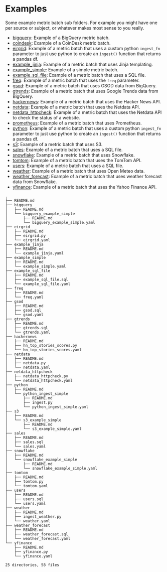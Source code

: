 # Examples

Some example metric batch sub folders. For example you might have one per source or subject, or whatever makes most sense to you really.

- [bigquery](bigquery/): Example of a BigQuery metric batch.
- [coindesk](coindesk/): Example of a CoinDesk metric batch.
- [eirgrid](eirgrid/): Example of a metric batch that uses a custom python `ingest_fn` parameter to just use python to create an `ingest()` function that returns a pandas df.
- [example_jinja](example_jinja/): Example of a metric batch that uses Jinja templating.
- [example_simple](example_simple/): Example of a simple metric batch.
- [example_sql_file](example_sql_file/): Example of a metric batch that uses a SQL file.
- [freq](freq/): Example of a metric batch that uses the `freq` parameter.
- [gsod](gsod/): Example of a metric batch that uses GSOD data from BigQuery.
- [gtrends](gtrends/): Example of a metric batch that uses Google Trends data from BigQuery.
- [hackernews](hackernews/): Example of a metric batch that uses the Hacker News API.
- [netdata](netdata/): Example of a metric batch that uses the Netdata API.
- [netdata_httpcheck](netdata_httpcheck/): Example of a metric batch that uses the Netdata API to check the status of a website.
- [prometheus](prometheus/): Example of a metric batch that uses Prometheus.
- [python](python/): Example of a metric batch that uses a custom python `ingest_fn` parameter to just use python to create an `ingest()` function that returns a pandas df.
- [s3](s3/): Example of a metric batch that uses S3.
- [sales](sales/): Example of a metric batch that uses a SQL file.
- [snowflake](snowflake/): Example of a metric batch that uses Snowflake.
- [tomtom](tomtom/): Example of a metric batch that uses the TomTom API.
- [users](users/): Example of a metric batch that uses a SQL file.
- [weather](weather/): Example of a metric batch that uses Open Meteo data.
- [weather_forecast](weather_forecast/): Example of a metric batch that uses weather forecast data from Snowflake.
- [yfinance](yfinance/): Example of a metric batch that uses the Yahoo Finance API.


```
.
├── README.md
├── bigquery
│   ├── README.md
│   └── bigquery_example_simple
│       ├── README.md
│       └── bigquery_example_simple.yaml
├── eirgrid
│   ├── README.md
│   ├── eirgrid.py
│   └── eirgrid.yaml
├── example_jinja
│   ├── README.md
│   └── example_jinja.yaml
├── example_simple
│   ├── README.md
│   └── example_simple.yaml
├── example_sql_file
│   ├── README.md
│   ├── example_sql_file.sql
│   └── example_sql_file.yaml
├── freq
│   ├── README.md
│   └── freq.yaml
├── gsod
│   ├── README.md
│   ├── gsod.sql
│   └── gsod.yaml
├── gtrends
│   ├── README.md
│   ├── gtrends.sql
│   └── gtrends.yaml
├── hackernews
│   ├── README.md
│   ├── hn_top_stories_scores.py
│   └── hn_top_stories_scores.yaml
├── netdata
│   ├── README.md
│   ├── netdata.py
│   └── netdata.yaml
├── netdata_httpcheck
│   ├── netdata_httpcheck.py
│   └── netdata_httpcheck.yaml
├── python
│   ├── README.md
│   └── python_ingest_simple
│       ├── README.md
│       ├── ingest.py
│       └── python_ingest_simple.yaml
├── s3
│   ├── README.md
│   └── s3_example_simple
│       ├── README.md
│       └── s3_example_simple.yaml
├── sales
│   ├── README.md
│   ├── sales.sql
│   └── sales.yaml
├── snowflake
│   ├── README.md
│   └── snowflake_example_simple
│       ├── README.md
│       └── snowflake_example_simple.yaml
├── tomtom
│   ├── README.md
│   ├── tomtom.py
│   └── tomtom.yaml
├── users
│   ├── README.md
│   ├── users.sql
│   └── users.yaml
├── weather
│   ├── README.md
│   ├── ingest_weather.py
│   └── weather.yaml
├── weather_forecast
│   ├── README.md
│   ├── weather_forecast.sql
│   └── weather_forecast.yaml
└── yfinance
    ├── README.md
    ├── yfinance.py
    └── yfinance.yaml

25 directories, 58 files
```
